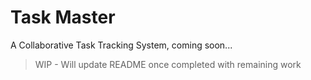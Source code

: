 # Task Master
A Collaborative Task Tracking System, coming soon...

> WIP -
Will update README once completed with remaining work
